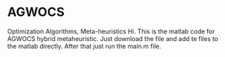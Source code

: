 # AGWOCS
Optimization Algorithms, Meta-heuristics
Hi. This is the matlab code for AGWOCS hybrid metaheuristic. Just download the file and add te files to the matlab directly. After that just run the main.m file.
